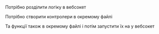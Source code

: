 Потрібно розділити логіку в вебсокет

Потрібно створити контролери в окремому файлі

Та функції також в окремому файлі і потім запустити їх на у вебсокет